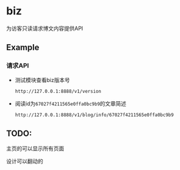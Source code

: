 # biz
为访客只读请求博文内容提供API

## Example
### 请求API
- 测试模块查看biz版本号
    ```bash
    http://127.0.0.1:8888/v1/version
    ```

- 阅读id为`67027f4211565e0ffa0bc9b9`的文章简述
    ```bash
    http://127.0.0.1:8888/v1/blog/info/67027f4211565e0ffa0bc9b9
    ```

## TODO:
主页的可以显示所有页面

设计可以翻动的